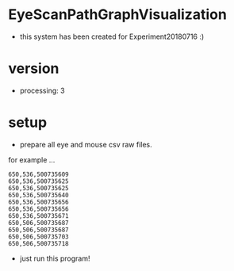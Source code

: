 # EyeScanPathGraphVisualization

- this system has been created for Experiment20180716 :)

# version

- processing: 3

# setup

- prepare all eye and mouse csv raw files.

for example ...

```
650,536,500735609
650,536,500735625
650,536,500735625
650,536,500735640
650,536,500735656
650,536,500735656
650,536,500735671
650,506,500735687
650,506,500735687
650,506,500735703
650,506,500735718
```

- just run this program!